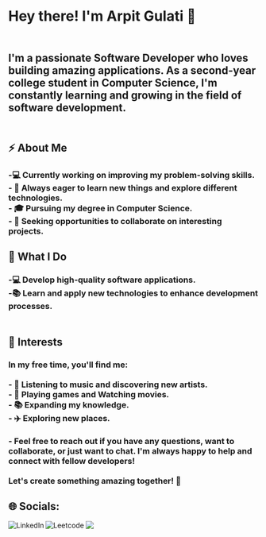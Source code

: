 
# Hey there! I'm Arpit Gulati 👋
<h2>
<br>I'm a passionate Software Developer who loves building amazing applications. As a second-year college student in Computer Science, I'm constantly learning and growing in the field of software development.<br><br></h2>

## ⚡ About Me<br>


<h3>-💻 Currently working on improving my problem-solving skills.<br>- 🌱 Always eager to learn new things and explore different technologies.<br>- 🎓 Pursuing my degree in Computer Science.<br>- 🎯 Seeking opportunities to collaborate on interesting projects.<br></h3>

## 🚀 What I Do<br>

<h3>-💻 Develop high-quality software applications.<br>-📚 Learn and apply new technologies to enhance development processes.<br><br></h3>

## 🌟 Interests<br>

<h3>In my free time, you'll find me:<br><br>
- 🎵 Listening to music and discovering new artists.<br>- 🎥 Playing games and Watching movies.<br>- 📚 Expanding my knowledge.<br>- ✈️ Exploring new places.<br><br>- Feel free to reach out if you have any questions, want to collaborate, or just want to chat. I'm always happy to help and connect with fellow developers!<br><br>Let's create something amazing together! 🌟<br></h3>


## 🌐 Socials:
[<img align="left" alt="LinkedIn" src="https://img.shields.io/badge/LinkedIn-0077B5?style=for-the-badge&logo=linkedin&logoColor=white" />](https://linkedin.com/in/www.linkedin.com/in/arpitgulati) 
[<img align="left" alt="Leetcode" src="https://img.shields.io/badge/-LeetCode-FFA116?style=for-the-badge&logo=LeetCode&logoColor=black" />](https://leetcode.com/Arpit1204/)
<a href="mailto:gulati.arpit0055@gmail.com?subject=Hello%20Arpit,%20From%20Github"><img src="https://img.shields.io/badge/gmail-%23D14836.svg?&style=for-the-badge&logo=gmail&logoColor=white" /></a>

